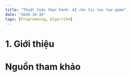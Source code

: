 ```yaml
---
title: "Thuật toán thực hành: AI cho tic tac toe game"
date: "2020-10-30"
tags: [Programming, Algorithm]
---
```


# 1. Giới thiệu

# Nguồn tham khảo

